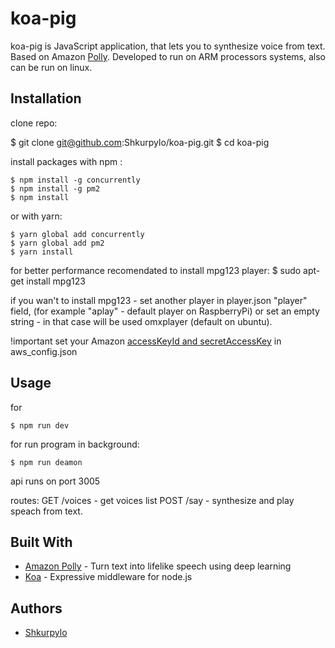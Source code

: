 # koa-pig
koa-pig is JavaScript application, that lets you to synthesize voice from text.
Based on Amazon [Polly][awspolly]. Developed to run on ARM processors systems, also can be run on linux.


## Installation

clone repo:

$ git clone git@github.com:Shkurpylo/koa-pig.git
$ cd koa-pig

install packages with npm :


```
$ npm install -g concurrently
$ npm install -g pm2
$ npm install
```

or with yarn: 


```
$ yarn global add concurrently
$ yarn global add pm2
$ yarn install
```

for better performance recomendated to install mpg123 player:
$ sudo apt-get install mpg123

if you wan't to install mpg123 - set another player in player.json "player" field,
(for example "aplay" - default player on RaspberryPi) 
or set an empty string - in that case will be used omxplayer (default on ubuntu).

!important
set your Amazon [accessKeyId and secretAccessKey][awscredentials] in aws_config.json

## Usage

for 

```
$ npm run dev 
```
for run program in background:
```
$ npm run deamon 
```

api runs on port 3005

routes:
GET /voices - get voices list
POST /say - synthesize and play speach from text.

## Built With

* [Amazon Polly](https://aws.amazon.com/polly/?nc2=h_a1) - Turn text into lifelike speech using deep learning
* [Koa](http://koajs.com/) - Expressive middleware for node.js

## Authors

* [Shkurpylo](https://github.com/Shkurpylo)

[awspolly]: https://aws.amazon.com/blogs/aws/polly-text-to-speech-in-47-voices-and-24-languages/
[awscredentials]: https://aws.amazon.com/blogs/security/wheres-my-secret-access-key/

